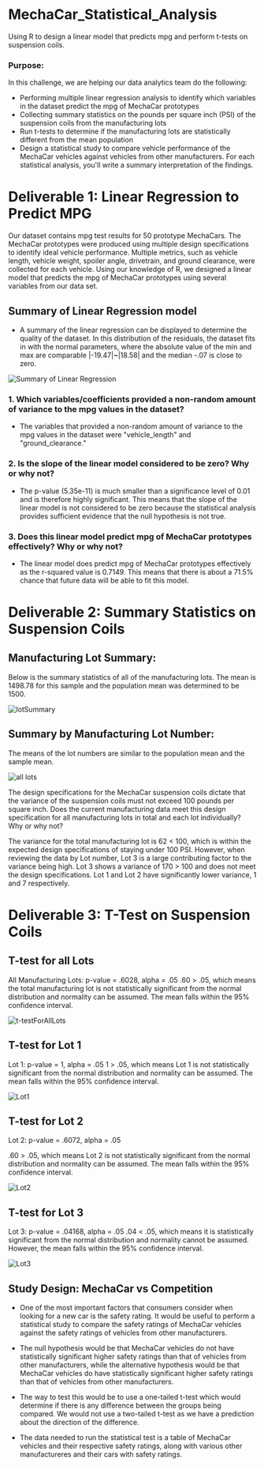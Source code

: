 # MechaCar_Statistical_Analysis
Using R to design a linear model that predicts mpg and perform t-tests on suspension coils.

### Purpose:
In this challenge, we are helping our data analytics team do the following:
  * Performing multiple linear regression analysis to identify which variables in the dataset predict the mpg of MechaCar prototypes
  * Collecting summary statistics on the pounds per square inch (PSI) of the suspension coils from the manufacturing lots
  * Run t-tests to determine if the manufacturing lots are statistically different from the mean population
  * Design a statistical study to compare vehicle performance of the MechaCar vehicles against vehicles from other manufacturers. For each statistical analysis, you'll write a summary interpretation of the findings.
  
# Deliverable 1: Linear Regression to Predict MPG

Our dataset contains mpg test results for 50 prototype MechaCars. The MechaCar prototypes were produced using multiple design specifications to identify ideal vehicle performance. Multiple metrics, such as vehicle length, vehicle weight, spoiler angle, drivetrain, and ground clearance, were collected for each vehicle. Using our knowledge of R, we designed a linear model that predicts the mpg of MechaCar prototypes using several variables from our data set.

## Summary of Linear Regression model

  * A summary of the linear regression can be displayed to determine the quality of the dataset. In this distribution of the residuals, the dataset fits in with the normal parameters, where the absolute value of the min and max are comparable |-19.47|~|18.58| and the median -.07 is close to zero.
  
  ![Summary of Linear Regression](https://github.com/nayanbarhate/MechaCar_Statistical_Analysis/blob/main/Images/summary_lm-del1.png)
  
### 1. Which variables/coefficients provided a non-random amount of variance to the mpg values in the dataset?

 - The variables that provided a non-random amount of variance to the mpg values in the dataset were "vehicle_length" and "ground_clearance."

### 2. Is the slope of the linear model considered to be zero? Why or why not?
 
 - The p-value (5.35e-11) is much smaller than a significance level of 0.01 and is therefore highly significant. This means that the slope of the linear model is not considered to be zero because the statistical analysis provides sufficient evidence that the null hypothesis is not true.

### 3. Does this linear model predict mpg of MechaCar prototypes effectively? Why or why not?

 - The linear model does predict mpg of MechaCar prototypes effectively as the r-squared value is 0.7149. This means that there is about a 71.5% chance that future data will be able to fit this model.
 
# Deliverable 2: Summary Statistics on Suspension Coils

## Manufacturing Lot Summary:
Below is the summary statistics of all of the manufacturing lots. The mean is 1498.78 for this sample and the population mean was determined to be 1500.

![lotSummary](https://github.com/nayanbarhate/MechaCar_Statistical_Analysis/blob/main/Images/total_summary.png)

## Summary by Manufacturing Lot Number:

The means of the lot numbers are similar to the population mean and the sample mean.

![all lots](https://github.com/nayanbarhate/MechaCar_Statistical_Analysis/blob/main/Images/lot_summary.png)

The design specifications for the MechaCar suspension coils dictate that the variance of the suspension coils must not exceed 100 pounds per square inch. Does the current manufacturing data meet this design specification for all manufacturing lots in total and each lot individually? Why or why not?

The variance for the total manufacturing lot is 62 < 100, which is within the expected design specifications of staying under 100 PSI. However, when reviewing the data by Lot number, Lot 3 is a large contributing factor to the variance being high. Lot 3 shows a variance of 170 > 100 and does not meet the design specifications. Lot 1 and Lot 2 have significantly lower variance, 1 and 7 respectively.

# Deliverable 3: T-Test on Suspension Coils

## T-test for all Lots
All Manufacturing Lots: p-value = .6028, alpha = .05
.60 > .05, which means the total manufacturing lot is not statistically significant from the normal distribution and normality can be assumed. The mean falls within the 95% confidence interval.

![t-testForAllLots](https://github.com/nayanbarhate/MechaCar_Statistical_Analysis/blob/main/Images/t_test_for_all_del3.png)

## T-test for Lot 1
Lot 1: p-value = 1, alpha = .05
1 > .05, which means Lot 1 is not statistically significant from the normal distribution and normality can be assumed. The mean falls within the 95% confidence interval.

![Lot1](https://github.com/nayanbarhate/MechaCar_Statistical_Analysis/blob/main/Images/lot1_del3.png)

## T-test for Lot 2
Lot 2: p-value = .6072, alpha = .05

.60 > .05, which means Lot 2 is not statistically significant from the normal distribution and normality can be assumed. The mean falls within the 95% confidence interval.

![Lot2](https://github.com/nayanbarhate/MechaCar_Statistical_Analysis/blob/main/Images/lot2_del3.png)

## T-test for Lot 3
Lot 3: p-value = .04168, alpha = .05
.04 < .05, which means it is statistically significant from the normal distribution and normality cannot be assumed. However, the mean falls within the 95% confidence interval.

![Lot3](https://github.com/nayanbarhate/MechaCar_Statistical_Analysis/blob/main/Images/lot3_del3.png)

## Study Design: MechaCar vs Competition
* One of the most important factors that consumers consider when looking for a new car is the safety rating. It would be useful to perform a statistical study to compare the safety ratings of MechaCar vehicles against the safety ratings of vehicles from other manufacturers. 

* The null hypothesis would be that MechaCar vehicles do not have statistically significant higher safety ratings than that of vehicles from other manufacturers, while the alternative hypothesis would be that MechaCar vehicles do have statistically significant higher safety ratings than that of vehicles from other manufacturers. 

* The way to test this would be to use a one-tailed t-test which would determine if there is any difference between the groups being compared. We would not use a two-tailed t-test as we have a prediction about the direction of the difference.

* The data needed to run the statistical test is a table of MechaCar vehicles and their respective safety ratings, along with various other manufactureres and their cars with safety ratings.
